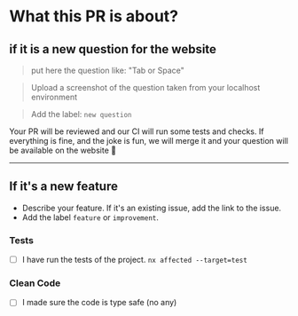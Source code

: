 # What this PR is about?

## if it is a new question for the website

> put here the question like: "Tab or Space"

> Upload a screenshot of the question taken from your localhost environment

> Add the label: `new question`

Your PR will be reviewed and our CI will run some tests and checks. If everything is fine, and the joke is fun, we will merge it and your question will be available on the website 🎉

---

## If it's a new feature

- Describe your feature. If it's an existing issue, add the link to the issue.
- Add the label `feature` or `improvement`.


### Tests

- [ ] I have run the tests of the project. `nx affected --target=test`

### Clean Code

- [ ] I made sure the code is type safe (no any)

